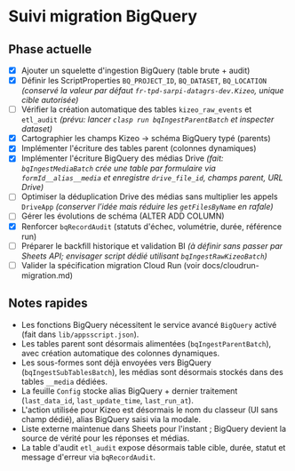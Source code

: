 # Suivi migration BigQuery

## Phase actuelle
- [x] Ajouter un squelette d'ingestion BigQuery (table brute + audit)
- [x] Définir les ScriptProperties `BQ_PROJECT_ID`, `BQ_DATASET`, `BQ_LOCATION` *(conservé la valeur par défaut `fr-tpd-sarpi-datagrs-dev.Kizeo`, unique cible autorisée)*
- [ ] Vérifier la création automatique des tables `kizeo_raw_events` et `etl_audit` *(prévu: lancer `clasp run bqIngestParentBatch` et inspecter dataset)*
- [x] Cartographier les champs Kizeo → schéma BigQuery typé (parents)
- [x] Implémenter l'écriture des tables parent (colonnes dynamiques)
- [x] Implémenter l'écriture BigQuery des médias Drive *(fait: `bqIngestMediaBatch` crée une table par formulaire via `formId__alias__media` et enregistre `drive_file_id`, champs parent, URL Drive)*
- [ ] Optimiser la déduplication Drive des médias sans multiplier les appels `DriveApp` *(conserver l’idée mais réduire les `getFilesByName` en rafale)*
- [ ] Gérer les évolutions de schéma (ALTER ADD COLUMN)
- [x] Renforcer `bqRecordAudit` (statuts d'échec, volumétrie, durée, référence run)
- [ ] Préparer le backfill historique et validation BI *(à définir sans passer par Sheets API; envisager script dédié utilisant `bqIngestRawKizeoBatch`)*
- [ ] Valider la spécification migration Cloud Run (voir docs/cloudrun-migration.md)

## Notes rapides
- Les fonctions BigQuery nécessitent le service avancé `BigQuery` activé (fait dans `lib/appsscript.json`).
- Les tables parent sont désormais alimentées (`bqIngestParentBatch`), avec création automatique des colonnes dynamiques.
- Les sous-formes sont déjà envoyées vers BigQuery (`bqIngestSubTablesBatch`), les médias sont désormais stockés dans des tables `__media` dédiées.
- La feuille `Config` stocke alias BigQuery + dernier traitement (`last_data_id`, `last_update_time`, `last_run_at`).
- L'action utilisée pour Kizeo est désormais le nom du classeur (UI sans champ dédié), alias BigQuery saisi via la modale.
- Liste externe maintenue dans Sheets pour l'instant ; BigQuery devient la source de vérité pour les réponses et médias.
- La table d'audit `etl_audit` expose désormais table cible, durée, statut et message d'erreur via `bqRecordAudit`.
